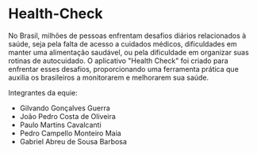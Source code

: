 # Health-Check


No Brasil, milhões de pessoas enfrentam desafios diários relacionados à saúde, seja pela falta de acesso a cuidados médicos, dificuldades em manter uma alimentação saudável, ou pela dificuldade em organizar suas rotinas de autocuidado. O aplicativo "Health Check" foi criado para enfrentar esses desafios, proporcionando uma ferramenta prática que auxilia os brasileiros a monitorarem e melhorarem sua saúde.

Integrantes da equie:

  - Gilvando Gonçalves Guerra 
  - João Pedro Costa de Oliveira 
  - Paulo Martins Cavalcanti 
  - Pedro Campello Monteiro Maia 
  - Gabriel Abreu de Sousa Barbosa 
